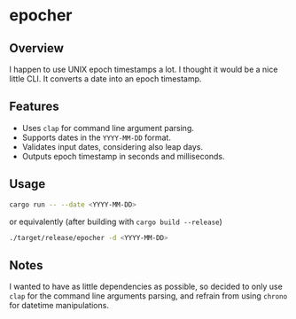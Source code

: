 # epocher

## Overview

I happen to use UNIX epoch timestamps a lot. I thought it would be
a nice little CLI. It converts a date into an epoch timestamp.

## Features

- Uses `clap` for command line argument parsing.
- Supports dates in the `YYYY-MM-DD` format.
- Validates input dates, considering also leap days.
- Outputs epoch timestamp in seconds and milliseconds.

## Usage

```bash
cargo run -- --date <YYYY-MM-DD>
```

or equivalently (after building with `cargo build --release`)

```bash
./target/release/epocher -d <YYYY-MM-DD>
```

## Notes

I wanted to have as little dependencies as possible, so decided to only use
`clap` for the command line arguments parsing, and refrain from using `chrono`
for datetime manipulations.
